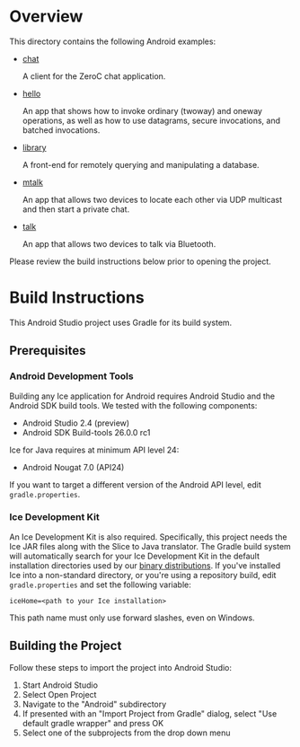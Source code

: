# Overview

This directory contains the following Android examples:

- [chat](./chat)

  A client for the ZeroC chat application.

- [hello](./hello)

  An app that shows how to invoke ordinary (twoway)
  and oneway operations, as well as how to use datagrams, secure
  invocations, and batched invocations.

- [library](./library)

  A front-end for remotely querying and manipulating a database.

- [mtalk](./mtalk)

  An app that allows two devices to locate each other via UDP multicast
  and then start a private chat.

- [talk](./talk)

  An app that allows two devices to talk via Bluetooth.

Please review the build instructions below prior to opening the project.

# Build Instructions

This Android Studio project uses Gradle for its build system.

## Prerequisites

### Android Development Tools

Building any Ice application for Android requires Android Studio and the Android
SDK build tools. We tested with the following components:

- Android Studio 2.4 (preview)
- Android SDK Build-tools 26.0.0 rc1

Ice for Java requires at minimum API level 24:

- Android Nougat 7.0 (API24)

If you want to target a different version of the Android API level, edit
`gradle.properties`.

### Ice Development Kit

An Ice Development Kit is also required. Specifically, this project needs the
Ice JAR files along with the Slice to Java translator. The Gradle build system
will automatically search for your Ice Development Kit in the default
installation directories used by our [binary distributions][1]. If you've
installed Ice into a non-standard directory, or you're using a repository build,
edit `gradle.properties` and set the following variable:

    iceHome=<path to your Ice installation>

This path name must only use forward slashes, even on Windows.

## Building the Project

Follow these steps to import the project into Android Studio:

1. Start Android Studio
2. Select Open Project
3. Navigate to the "Android" subdirectory
4. If presented with an "Import Project from Gradle" dialog, select
   "Use default gradle wrapper" and press OK
5. Select one of the subprojects from the drop down menu

[1]: https://zeroc.com/download.html
